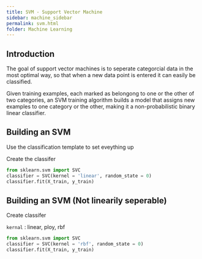 ```yaml
---
title: SVM - Support Vector Machine 
sidebar: machine_sidebar
permalink: svm.html
folder: Machine Learning
---
```


<script src="https://cdnjs.cloudflare.com/ajax/libs/mathjax/2.7.0/MathJax.js?config=TeX-AMS-MML_HTMLorMML" type="text/javascript"></script>

## Introduction

The goal of support vector machines is to seperate categorcial data in the most optimal way, so that when a new data point is entered it can easily be classified. 

Given training examples, each marked as belongong to one or the other of two categories, an SVM training algorithm builds a model that assigns new examples to one category or the other, making it a non-probabilistic binary linear classifier. 

## Building an SVM 

Use the classification template to set eveything up

Create the classifer 

~~~ python 
from sklearn.svm import SVC
classifier = SVC(kernel = 'linear', random_state = 0)
classifier.fit(X_train, y_train)
~~~

## Building an SVM (Not linearily seperable)

Create classifer

`kernal` : linear, ploy, rbf 

~~~ python 
from sklearn.svm import SVC
classifier = SVC(kernel = 'rbf', random_state = 0)
classifier.fit(X_train, y_train)
~~~
